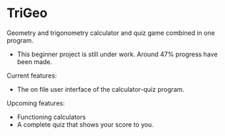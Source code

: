 # TriGeo
Geometry and trigonometry calculator and quiz game combined in one program.

- This beginner project is still under work. Around 47% progress have been made.

Current features:

- The on file user interface of the calculator-quiz program.

Upcoming features:

- Functioning calculators
- A complete quiz that shows your score to you.
